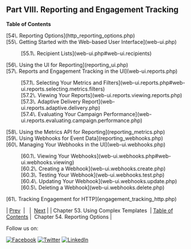## Part VIII. Reporting and Engagement Tracking

**Table of Contents**

<dl class="toc">

<dt>[54\. Reporting Options](http_reporting_options.php)</dt>

<dt>[55\. Getting Started with the Web-based User Interface](web-ui.php)</dt>

<dd>

<dl>

<dt>[55.1\. Recipient Lists](web-ui.php#web-ui.recipients)</dt>

</dl>

</dd>

<dt>[56\. Using the UI for Reporting](reporting_ui.php)</dt>

<dt>[57\. Reports and Engagement Tracking in the UI](web-ui.reports.php)</dt>

<dd>

<dl>

<dt>[57.1\. Selecting Your Metrics and Filters](web-ui.reports.php#web-ui.reports.selecting.metrics.filters)</dt>

<dt>[57.2\. Viewing Your Reports](web-ui.reports.viewing.reports.php)</dt>

<dt>[57.3\. Adaptive Delivery Report](web-ui.reports.adaptive.delivery.php)</dt>

<dt>[57.4\. Evaluating Your Campaign Performance](web-ui.reports.evaluating.campaign.performance.php)</dt>

</dl>

</dd>

<dt>[58\. Using the Metrics API for Reporting](reporting_metrics.php)</dt>

<dt>[59\. Using Webhooks for Event Data](reporting_webhooks.php)</dt>

<dt>[60\. Managing Your Webhooks in the UI](web-ui.webhooks.php)</dt>

<dd>

<dl>

<dt>[60.1\. Viewing Your Webhooks](web-ui.webhooks.php#web-ui.webhooks.viewing)</dt>

<dt>[60.2\. Creating a Webhook](web-ui.webhooks.create.php)</dt>

<dt>[60.3\. Testing Your Webhook](web-ui.webhooks.test.php)</dt>

<dt>[60.4\. Updating Your Webhook](web-ui.webhooks.update.php)</dt>

<dt>[60.5\. Deleting a Webhook](web-ui.webhooks.delete.php)</dt>

</dl>

</dd>

<dt>[61\. Tracking Engagement for HTTP](engagement_tracking_http.php)</dt>

</dl>

| [Prev](complex_template.php)  |   |  [Next](http_reporting_options.php) |
| Chapter 53. Using Complex Templates  | [Table of Contents](index.php) |  Chapter 54. Reporting Options |

Follow us on:

[![Facebook](https://support.messagesystems.com/images/icon-facebook.png)](http://www.facebook.com/messagesystems) [![Twitter](https://support.messagesystems.com/images/icon-twitter.png)](http://twitter.com/#!/MessageSystems) [![LinkedIn](https://support.messagesystems.com/images/icon-linkedin.png)](http://www.linkedin.com/company/message-systems)